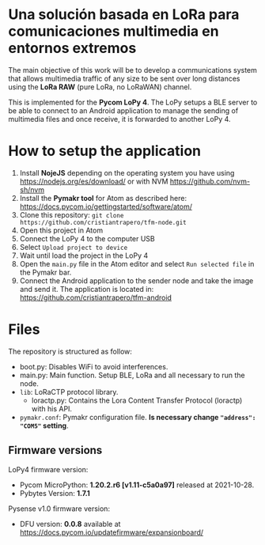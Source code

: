 # Una solución basada en LoRa para comunicaciones multimedia en entornos extremos

The main objective of this work will be to develop a communications system that allows multimedia traffic of any size to be sent over long distances using the **LoRa RAW** (pure LoRa, no LoRaWAN) channel.

This is implemented for the __Pycom LoPy 4__. The LoPy setups a BLE server to be able to connect to an Android application to manage the sending of multimedia files and once receive, it is forwarded to another LoPy 4.

# How to setup the application
1. Install **NojeJS** depending on the operating system you have using https://nodejs.org/es/download/ or with NVM https://github.com/nvm-sh/nvm
2. Install the **Pymakr tool** for Atom as described here: https://docs.pycom.io/gettingstarted/software/atom/
3. Clone this repository: `git clone https://github.com/cristiantrapero/tfm-node.git`
4. Open this project in Atom
5. Connect the LoPy 4 to the computer USB
6. Select `Upload project to device`
7. Wait until load the project in the LoPy 4
8. Open the `main.py` file in the Atom editor and select `Run selected file` in the Pymakr bar.
9. Connect the Android application to the sender node and take the image and send it. The application is located in: https://github.com/cristiantrapero/tfm-android

# Files
The repository is structured as follow:

- boot.py: Disables WiFi to avoid interferences.
- main.py: Main function. Setup BLE, LoRa and all necessary to run the node.
- `lib`: LoRaCTP protocol library.
  - loractp.py: Contains the Lora Content Transfer Protocol (loractp) with his API.
- `pymakr.conf`: Pymakr configuration file. **Is necessary change `"address": "COM5"` setting**.

## Firmware versions
LoPy4 firmware version:
- Pycom MicroPython: **1.20.2.r6 [v1.11-c5a0a97]** released at 2021-10-28.
- Pybytes Version: **1.7.1**

Pysense v1.0 firmware version:
- DFU version: **0.0.8** available at https://docs.pycom.io/updatefirmware/expansionboard/
